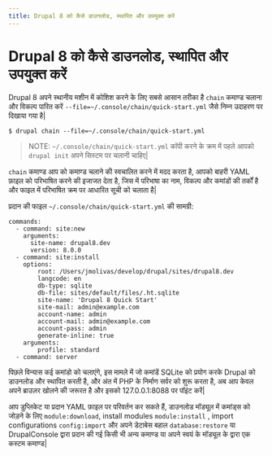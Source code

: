 ```yaml
---
title: Drupal 8 को कैसे डाउनलोड, स्थापित और उपयुक्त करें
---
```

# Drupal 8 को कैसे डाउनलोड, स्थापित और उपयुक्त करें

Drupal 8 अपने स्थानीय मशीन में कोशिश करने के लिए सबसे आसान तरीका है `chain` कमाण्ड चलाना और विकल्प पारित करें `--file=~/.console/chain/quick-start.yml` जैसे निम्न उदाहरण पर दिखाया गया है|

```
$ drupal chain --file=~/.console/chain/quick-start.yml
```
> NOTE: `~/.console/chain/quick-start.yml` कॉपी करने के क्रम में पहले आपको `drupal init` अपने सिस्टम पर चलानी चाहिए|

 `chain` कमाण्ड आप को कमाण्ड चलाने की स्वचालित करने में मदद करता है, आपको बाहरी YAML फ़ाइल को परिभाषित करने की इजाजत देता है, जिस में परिभाषा का नाम, विकल्प और  कमांडों की तर्कों है और फाइल में परिभाषित क्रम पर आधारित सूची को चलाता है|

प्रदान की फाइल `~/.console/chain/quick-start.yml` की सामग्री:
```
commands:
  - command: site:new
    arguments:
      site-name: drupal8.dev
      version: 8.0.0
  - command: site:install
    options:
        root: /Users/jmolivas/develop/drupal/sites/drupal8.dev
        langcode: en
        db-type: sqlite
        db-file: sites/default/files/.ht.sqlite
        site-name: 'Drupal 8 Quick Start'
        site-mail: admin@example.com
        account-name: admin
        account-mail: admin@example.com
        account-pass: admin
        generate-inline: true
    arguments:
        profile: standard
  - command: server
```

पिछले विन्यास कई कमांडो को चलाएंगे, इस मामले में जो कमांडें SQLite को प्रयोग करके Drupal को डाउनलोड और स्थापित करती है, और अंत में PHP के निर्माण सर्वर को शुरू करता है, अब आप केवल अपने ब्राउज़र खोलने की जरूरत है और इसको 127.0.0.1:8088 पर पॉइंट करें|

आप डुप्लिकेट या प्रदान YAML फ़ाइल पर परिवर्तन कर सकते हैं, डाउनलोड मॉड्यूल में कमांड्स को जोड़ने के लिए `module:download`, install modules `module:install` , import configurations `config:import` और अपने डेटाबेस बहाल `database:restore` या DrupalConsole द्वारा प्रदान की गई किसी भी अन्य कमाण्ड या अपने स्वयं के मॉड्यूल के द्वारा एक कस्टम कमाण्ड|